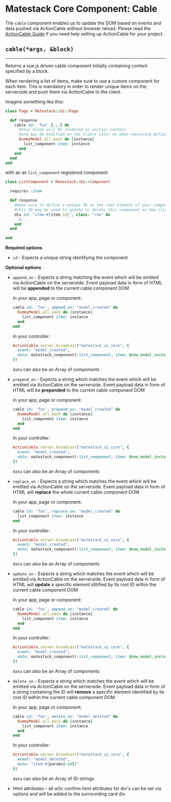 # Matestack Core Component: Cable

The `cable` component enables us to update the DOM based on events and data pushed via ActionCable without browser reload. Please read the [ActionCable Guide](/docs/guides/1000-action_cable/README.md) if you need help setting up ActionCable for your project.

## `cable(*args, &block)`
----

Returns a vue.js driven cable component initially containing content specified by a block.

When rendering a list of items, make sure to use a custom component for each item. This is mandatory in order to render unique items on the serverside and push them via ActionCable to the client.

Imagine something like this:

```ruby
class Page < Matestack::Ui::Page

  def response
    cable id: 'foo' [...] do
      #this block will be rendered as initial content
      #and may be modified on the client later on when receiving defined events
      DummyModel.all.each do |instance|
        list_component item: instance
      end
    end
  end
end
```

with an as `list_component` registered component:

```ruby
class ListComponent < Matestack::Ui::Component

  requires :item

  def response
    #make sure to define a unique ID on the root element of your component
    #this ID may be used to update or delete this component on the client later on
    div id: "item-#{item.id}", class: "row" do
      #...
    end
  end

end
```




**Required options**

* `id` - Expects a unique string identifying the component

**Optional options**

* `append_on` - Expects a string matching the event which will be emitted via ActionCable on the serverside. Event payload data in form of HTML will be **appended** to the current cable component DOM

  In your app, page or component:

  ```ruby
  cable id: 'foo', append_on: "model_created" do
    DummyModel.all.each do |instance|
      list_component item: instance
    end
  end
  ```

  In your controller:

  ```ruby
  ActionCable.server.broadcast("matestack_ui_core", {
    event: "model_created",
    data: matestack_component(:list_component, item: @new_model_instance)
  })
  ```

  `data` can also be an Array of components


* `prepend_on` - Expects a string which matches the event which will be emitted via ActionCable on the serverside. Event payload data in form of HTML will be **prepended** to the current cable component DOM

  In your app, page or component:

  ```ruby
  cable id: 'foo', prepend_on: "model_created" do
    DummyModel.all.each do |instance|
      list_component item: instance
    end
  end
  ```

  In your controller:

  ```ruby
  ActionCable.server.broadcast("matestack_ui_core", {
    event: "model_created",
    data: matestack_component(:list_component, item: @new_model_instance)
  })
  ```

  `data` can also be an Array of components


* `replace_on` - Expects a string which matches the event which will be emitted via ActionCable on the serverside. Event payload data in form of HTML will **replace** the whole current cable component DOM

  In your app, page or component:

  ```ruby
  cable id: 'foo', replace_on: "model_created" do
    list_component item: instance
  end
  ```

  In your controller:

  ```ruby
  ActionCable.server.broadcast("matestack_ui_core", {
    event: "model_created",
    data: matestack_component(:list_component, item: @new_model_instance)
  })
  ```

  `data` can also be an Array of components



* `update_on` - Expects a string which matches the event which will be emitted via ActionCable on the serverside. Event payload data in form of HTML will **update** a specific element iditified by its root ID within the current cable component DOM

  In your app, page or component:

  ```ruby
  cable id: 'foo', append_on: "model_created" do
    DummyModel.all.each do |instance|
      list_component item: instance
    end
  end
  ```

  In your controller:

  ```ruby
  ActionCable.server.broadcast("matestack_ui_core", {
    event: "model_created",
    data: matestack_component(:list_component, item: @new_model_instance)
  })
  ```

  `data` can also be an Array of components


* `delete_on` - Expects a string which matches the event which will be emitted via ActionCable on the serverside. Event payload data in form of a string containing the ID will **remove** a specific element identified by its root ID within the current cable component DOM

  In your app, page or component:

  ```ruby
  cable id: 'foo', delete_on: "model_deleted" do
    DummyModel.all.each do |instance|
      list_component item: instance
    end
  end
  ```

  In your controller:

  ```ruby
  ActionCable.server.broadcast("matestack_ui_core", {
    event: "model_deleted",
    data: "item-#{params[:id]}"
  })
  ```

  `data` can also be an Array of ID-strings


* Html attributes - all w3c confirm html attributes for div's can be set via options and will be added to the surrounding card div.